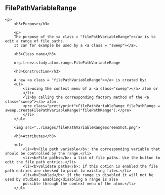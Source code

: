 <h2>FilePathVariableRange</h2>
	
	<p>
		<h3>Purpose</h3>
		
		<p>
		The purpose of the <a class = "filePathVariableRange"></a> is to edit a range of file paths. 
		It can for example be used by a <a class = "sweep"></a>. 
						
		<h3>Class name</h3>
		
		org.treez.study.atom.range.FilePathVariableRange
		
		<h3>Construction</h3>
		
		A new <a class = "filePathVariableRange"></a> is created by: 
		<ul>
			<li>using the context menu of a <a class="sweep"></a> atom or
			</li>
			<li>by calling the corresponding factory method of the <a class="sweep"></a> atom:	
			<pre class="prettyprint">FilePathVariableRange filePathRange = sweep.createFilePathVariableRange("filePathRange");</pre>	     
			</li>
		</ul>
						
		<img src="../images/filePathVariableRangeScreenShot.png">
								
		<h3>Attributes</h3>
		
		<ul>
			<li><b>File path variable</b>: the corresponding variable that should be controlled by the range.</li>
			<li><b>File paths</b>: a list of file paths. Use the button to edit the file path entries.</li>	
			<li><b>Validate paths</b>: if this option is enabled the file path entries are checked to point to existing files.</li>
			<li><b>Enabled</b>: if the range is disabled it will not be used by studies. Enabling/disabling a range is also
			possible through the context menu of the atom.</li>			
		</ul>
				
</p>
